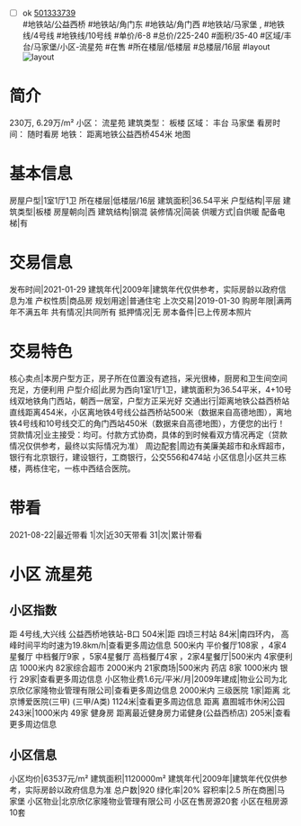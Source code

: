 - [ ] ok [501333739](https://bj.5i5j.com/ershoufang/501333739.html)  
 #地铁站/公益西桥 #地铁站/角门东 #地铁站/角门西 #地铁站/马家堡 ,  #地铁线/4号线 #地铁线/10号线
#单价/6-8 #总价/225-240 #面积/35-40   #区域/丰台/马家堡/小区-流星苑 #在售 #所在楼层/低楼层 #总楼层/16层 #layout 
![layout](http://image2a.5i5j.com/bdir/layout/9eb09c2bdaab48909f60811be2f0496c.jpg_P5.jpg) 
# 简介 
 230万,  6.29万/m² 
小区： 流星苑
建筑类型： 板楼
区域： 丰台 马家堡
看房时间： 随时看房
地铁： 距离地铁公益西桥454米 地图
# 基本信息 
 房屋户型|1室1厅1卫
所在楼层|低楼层/16层
建筑面积|36.54平米
户型结构|平层
建筑类型|板楼
房屋朝向|西
建筑结构|钢混
装修情况|简装
供暖方式|自供暖
配备电梯|有
# 交易信息 
 发布时间|2021-01-29
建筑年代|2009年|建筑年代仅供参考，实际房龄以政府信息为准
产权性质|商品房
规划用途|普通住宅
上次交易|2019-01-30
购房年限|满两年不满五年
共有情况|共同所有
抵押情况|无
房本备件|已上传房本照片
# 交易特色 
 核心卖点|本房户型方正，房子所在位置没有遮挡，采光很棒，厨房和卫生间空间充足，方便利用
户型介绍|此房为西向1室1厅1卫，建筑面积为36.54平米，4+10号线双地铁角门西站，朝西一居室，户型方正采光好
交通出行|距离地铁公益西桥站直线距离454米，小区离地铁4号线公益西桥站500米（数据来自高德地图），离地铁4号线和10号线交汇的角门西站450米（数据来自高德地图），方便您的出行！
贷款情况|业主接受：均可。付款方式协商，具体的到时候看双方情况再定（贷款情况仅供参考，最终以实际情况为准）
周边配套|周边有美廉美超市和永辉超市，银行有北京银行，建设银行，工商银行，公交556和474站
小区信息|小区共三栋楼，两栋住宅，一栋中西结合医院。
# 带看 
 2021-08-22|最近带看	 1|次|近30天带看	 31|次|累计带看
# 小区 流星苑
## 小区指数 
 距 4号线,大兴线 公益西桥地铁站-B口 504米|距 四顷三村站 84米|南四环内， 高峰时间平均时速为19.8km/h|查看更多周边信息
500米内 平价餐厅108家 ，4家4星餐厅
中档餐厅9家 ，5家4星餐厅
高档餐厅4家 ，2家4星餐厅|500米内 4家便利店
1000米内 82家综合超市
2000米内 21家商场|500米内 药店 8家
1000米内 银行 29家|查看更多周边信息
小区物业费1.6元/平米/月|2009年建成|物业公司为北京欣亿家隆物业管理有限公司|查看更多周边信息
2000米内 三级医院 1家|距离 北京博爱医院(三甲) (三甲/A类) 1124米|查看更多周边信息
距离 嘉囿城市休闲公园 243米|1000米内 49家 健身房
距离最近健身房力诺健身(公益西桥店) 205米|查看更多周边信息
## 小区信息 
 小区均价|63537元/m²
建筑面积|1120000m²
建筑年代|2009年|建筑年代仅供参考，实际房龄以政府信息为准
总户数|920
绿化率|20%
容积率|2.5
所在商圈|马家堡
小区物业|北京欣亿家隆物业管理有限公司
小区在售房源20套
小区在租房源10套
